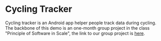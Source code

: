 # Cycling Tracker

Cycling tracker is an Android app helper people track data during cycling. The backbone of this demo is an one-month group project in the class "Principle of Software in Scale", the link to our group project is [here](https://github.com/LyapunovJingci/Cycling_Tracker_EC500).

